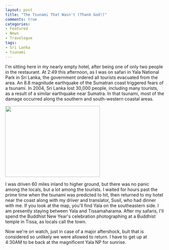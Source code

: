 ```yaml
---
layout: post
title: "The Tsunami That Wasn't (Thank God!)"
comments: true
categories:
- Featured
- News
- Travelogue
tags:
- Sri Lanka
- tsunami
---
```

I'm sitting here in my nearly empty hotel, after being one of only two people in the restaurant. At 2:49 this afternoon, as I was on safari in Yala National Park in Sri Lanka, the government ordered all tourists evacuated from the area. An 8.8 magnitude earthquake of the Sumatran coast triggered fears of a tsunami. In 2004, Sri Lanka lost 30,000 people, including many tourists, as a result of a similar earthquake near Sumatra. In that tsunami, most of the damage occurred along the southern and south-western coastal areas.

<a href="http://blog.lesterpickerphoto.com/wp-content/uploads/2012/04/map_of_sri-lanka.jpg"><img class="alignnone size-medium wp-image-2077" title="map_of_sri-lanka" src="http://blog.lesterpickerphoto.com/wp-content/uploads/2012/04/map_of_sri-lanka-300x225.jpg" alt="" width="300" height="225" /></a>

I was driven 60 miles inland to higher ground, but there was no panic among the locals, but a lot among the tourists. I waited for hours past the prime time when the tsunami was predicted to hit, then returned to my hotel near the coast along with my driver and translator, Susil, who had dinner with me. If you look at the map, you'll find Yala on the southeastern side. I am presently staying between Yala and Tissamaharama. After my safaris, I'll spend the Buddhist New Year's celebration photographing at a Buddhist temple in Tissa, as locals call the town.

Now we're on watch, just in case of a major aftershock, buit that is considered so unlikely we were allowed to return. I have to get up at 4:30AM to be back at the magnificent Yala NP for sunrise.